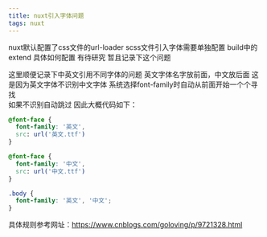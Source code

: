 ```yaml
---
title: nuxt引入字体问题
tags: nuxt
---
```

nuxt默认配置了css文件的url-loader
scss文件引入字体需要单独配置  build中的extend
具体如何配置  有待研究  暂且记录下这个问题

这里顺便记录下中英文引用不同字体的问题
英文字体名字放前面，中文放后面  这是因为英文字体不识别中文字体  系统选择font-family时自动从前面开始一个个寻找  
如果不识别自动跳过  因此大概代码如下：

```css
@font-face {
  font-family: '英文',
  src: url('英文.ttf')
}

@font-face {
  font-family: '中文',
  src: url('中文.ttf')
}

.body {
  font-family: '英文', '中文';
}
```

具体规则参考网址：https://www.cnblogs.com/goloving/p/9721328.html
